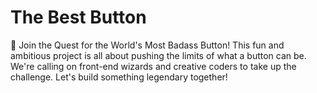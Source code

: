 # The Best Button

🚀 Join the Quest for the World's Most Badass Button! This fun and ambitious project is all about pushing the limits of what a button can be. We're calling on front-end wizards and creative coders to take up the challenge. Let's build something legendary together!
